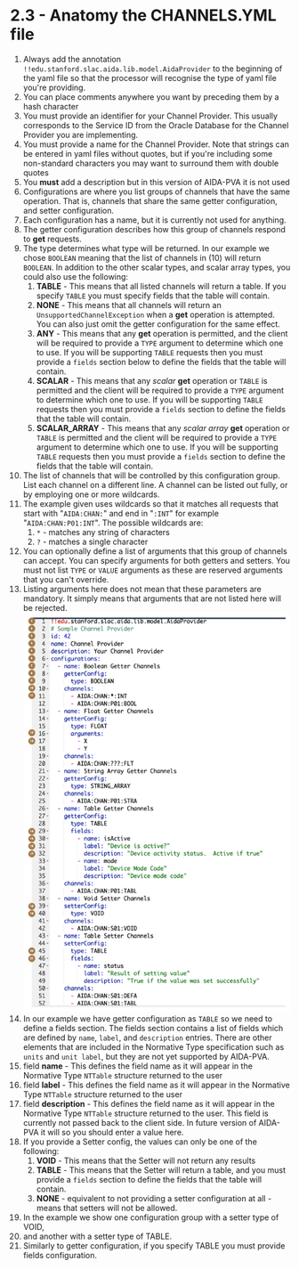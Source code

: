 # 2.3 - Anatomy the CHANNELS.YML file

1. Always add the annotation `!!edu.stanford.slac.aida.lib.model.AidaProvider` to the beginning of the yaml file so that
   the processor will recognise the type of yaml file you're providing.
2. You can place comments anywhere you want by preceding them by a hash character
3. You must provide an identifier for your Channel Provider. This usually corresponds to the Service ID from the Oracle
   Database for the Channel Provider you are implementing.
4. You must provide a name for the Channel Provider. Note that strings can be entered in yaml files without quotes, but
   if you're including some non-standard characters you may want to surround them with double quotes
5. You **must** add a description but in this version of AIDA-PVA it is not used
6. Configurations are where you list groups of channels that have the same operation. That is, channels that share the
   same getter configuration, and setter configuration.
7. Each configuration has a name, but it is currently not used for anything.
8. The getter configuration describes how this group of channels respond to **get** requests.
9. The type determines what type will be returned. In our example we chose  `BOOLEAN` meaning that the list of channels
   in (10) will return `BOOLEAN`. In addition to the other scalar types, and scalar array types, you could also use the
   following:
    1. **TABLE** - This means that all listed channels will return a table. If you specify `TABLE` you must specify
       fields that the table will contain.
    2. **NONE** - This means that all channels will return an `UnsupportedChannelException` when a **get** operation is
       attempted. You can also just omit the getter configuration for the same effect.
    3. **ANY** - This means that any **get** operation is permitted, and the client will be required to provide a `TYPE`
       argument to determine which one to use. If you will be supporting `TABLE` requests then you must provide
       a `fields` section below to define the fields that the table will contain.
    4. **SCALAR** - This means that any _scalar_ **get** operation or `TABLE` is permitted and the client will be
       required to provide a `TYPE` argument to determine which one to use. If you will be supporting `TABLE` requests
       then you must provide a `fields` section to define the fields that the table will contain.
    5. **SCALAR_ARRAY** - This means that any _scalar array_ **get** operation or `TABLE` is permitted and the client
       will be required to provide a `TYPE` argument to determine which one to use. If you will be supporting `TABLE`
       requests then you must provide a `fields` section to define the fields that the table will contain.
10. The list of channels that will be controlled by this configuration group. List each channel on a different line. A
    channel can be listed out fully, or by employing one or more wildcards.
11. The example given uses wildcards so that it matches all requests that start with "`AIDA:CHAN:`" and end in "`:INT`"
    for example "`AIDA:CHAN:P01:INT`". The possible wildcards are:
    1. `*` - matches any string of characters
    2. `?` - matches a single character
12. You can optionally define a list of arguments that this group of channels can accept. You can specify arguments for
    both getters and setters. You must not list `TYPE` or `VALUE` arguments as these are reserved arguments that you
    can't override.
13. Listing arguments here does not mean that these parameters are mandatory. It simply means that arguments that are
    not listed here will be rejected.
    [![Anatomy of CHANNELS.YML](images/example_channels.png)](channels.yml)
14. In our example we have getter configuration as `TABLE` so we need to define a fields section. The fields section
    contains a list of fields which are defined by `name`, `label`, and `description` entries. There are other elements
    that are included in the Normative Type specification such as `units` and `unit label`, but they are not yet
    supported by AIDA-PVA.
15. field **name** - This defines the field name as it will appear in the Normative Type `NTTable` structure returned to
    the user
16. field **label** - This defines the field name as it will appear in the Normative Type `NTTable` structure returned
    to the user
17. field **description** - This defines the field name as it will appear in the Normative Type `NTTable` structure
    returned to the user. This field is currently not passed back to the client side. In future version of AIDA-PVA it
    will so you should enter a value here.
18. If you provide a Setter config, the values can only be one of the following:
    1. **VOID** - This means that the Setter will not return any results
    2. **TABLE** - This means that the Setter will return a table, and you must provide a `fields` section to define the
       fields that the table will contain.
    3. **NONE** - equivalent to not providing a setter configuration at all - means that setters will not be allowed.
19. In the example we show one configuration group with a setter type of VOID,
20. and another with a setter type of TABLE.
21. Similarly to getter configuration, if you specify TABLE you must provide fields configuration.
